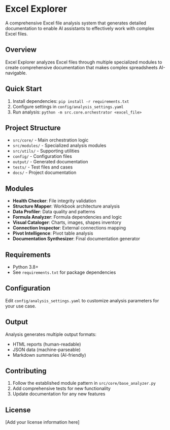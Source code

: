 ﻿# Excel Explorer

A comprehensive Excel file analysis system that generates detailed documentation to enable AI assistants to effectively work with complex Excel files.

## Overview

Excel Explorer analyzes Excel files through multiple specialized modules to create comprehensive documentation that makes complex spreadsheets AI-navigable.

## Quick Start

1. Install dependencies: `pip install -r requirements.txt`
2. Configure settings in `config/analysis_settings.yaml`
3. Run analysis: `python -m src.core.orchestrator <excel_file>`

## Project Structure

- `src/core/` - Main orchestration logic
- `src/modules/` - Specialized analysis modules  
- `src/utils/` - Supporting utilities
- `config/` - Configuration files
- `output/` - Generated documentation
- `tests/` - Test files and cases
- `docs/` - Project documentation

## Modules

- **Health Checker**: File integrity validation
- **Structure Mapper**: Workbook architecture analysis
- **Data Profiler**: Data quality and patterns
- **Formula Analyzer**: Formula dependencies and logic
- **Visual Cataloger**: Charts, images, shapes inventory
- **Connection Inspector**: External connections mapping
- **Pivot Intelligence**: Pivot table analysis
- **Documentation Synthesizer**: Final documentation generator

## Requirements

- Python 3.8+
- See `requirements.txt` for package dependencies

## Configuration

Edit `config/analysis_settings.yaml` to customize analysis parameters for your use case.

## Output

Analysis generates multiple output formats:
- HTML reports (human-readable)
- JSON data (machine-parseable)
- Markdown summaries (AI-friendly)

## Contributing

1. Follow the established module pattern in `src/core/base_analyzer.py`
2. Add comprehensive tests for new functionality
3. Update documentation for any new features

## License

[Add your license information here]
